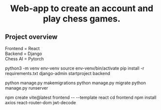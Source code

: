 <h1 align="center">
    Web-app to create an account and play chess games.
</h1>

## Project overview

Frontend  =  React <br>
Backend   =  Django <br>
Chess AI  =  Pytorch <br>

python3 -m venv env-venv
source env-venv/bin/activate
pip install -r requirements.txt
django-admin startproject backend

python manage.py makemigrations
python manage.py migrate
python manage.py runserver

npm create vite@latest frontend -- --template react
cd frontend
npm install axios react-router-dom jwt-decode
